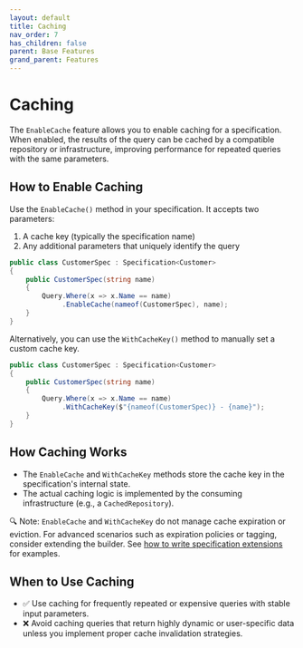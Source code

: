 ```yaml
---
layout: default
title: Caching
nav_order: 7
has_children: false
parent: Base Features
grand_parent: Features
---
```


# Caching

The `EnableCache` feature allows you to enable caching for a specification. When enabled, the results of the query can be cached by a compatible repository or infrastructure, improving performance for repeated queries with the same parameters.

## How to Enable Caching

Use the `EnableCache()` method in your specification. It accepts two parameters:
1. A cache key (typically the specification name)
2. Any additional parameters that uniquely identify the query

```csharp
public class CustomerSpec : Specification<Customer>
{
    public CustomerSpec(string name)
    {
        Query.Where(x => x.Name == name)
             .EnableCache(nameof(CustomerSpec), name);
    }
}
```

Alternatively, you can use the `WithCacheKey()` method to manually set a custom cache key.

```csharp
public class CustomerSpec : Specification<Customer>
{
    public CustomerSpec(string name)
    {
        Query.Where(x => x.Name == name)
             .WithCacheKey($"{nameof(CustomerSpec)} - {name}");
    }
}
```

## How Caching Works

- The `EnableCache` and `WithCacheKey` methods store the cache key in the specification's internal state.
- The actual caching logic is implemented by the consuming infrastructure (e.g., a `CachedRepository`).

🔍 Note: `EnableCache` and `WithCacheKey` do not manage cache expiration or eviction. For advanced scenarios such as expiration policies or tagging, consider extending the builder. See [how to write specification extensions](../extensions/extensions-for-specifications.md) for examples.

## When to Use Caching

- ✅ Use caching for frequently repeated or expensive queries with stable input parameters.
- ❌ Avoid caching queries that return highly dynamic or user-specific data unless you implement proper cache invalidation strategies.
